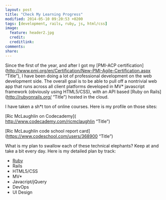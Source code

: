 ```yaml
---
layout: post
title: "Check My Learning Progress"
modified: 2014-05-10 09:20:53 +0200
tags: [development, rails, ruby, js, html/css]
image:
  feature: header2.jpg
  credit: 
  creditlink: 
comments: 
share: 
---
```

Since the first of the year, and after I got my [PMI-ACP certification](http://www.pmi.org/en/Certification/New-PMI-Agile-Certification.aspx “Title”), I have been doing a lot of professional development on the web development side. The overall goal is to be able to pull off a nontrivial web app that runs across all client platforms developed in MV* javascript framework (obviously using HTML5/CSS), with an API based [Ruby on Rails](http://rubyonrails.org/ “Title”) hosted in the cloud. 

I have taken a sh*t ton of online courses. Here is my profile on those sites:

[Ric McLaughlin on Codecademy]( http://www.codecademy.com/ricmclaughlin “Title”)

[Ric McLaughlin code school report card](https://www.codeschool.com/users/368900 “Title”)

What is my plan to swallow each of these technical elephants? Keep at and take a bit every day. Here is my detailed plan by track:

* [Ruby](http://ric.mclaughlin.today/the-ruby-learning-path/ "Title") 
* Rails
* HTML5/CSS
* MV*
* Javacript/jQuery
* DevOps
* UI Design